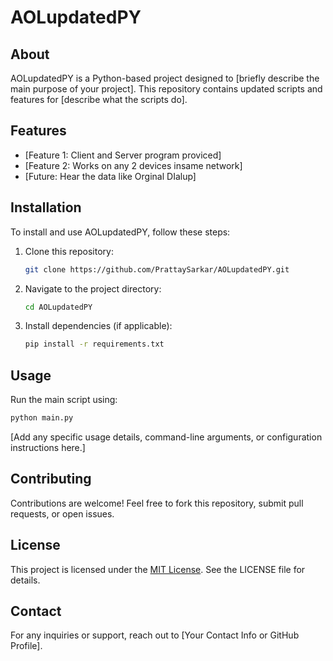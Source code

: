 # AOLupdatedPY

## About
AOLupdatedPY is a Python-based project designed to [briefly describe the main purpose of your project]. This repository contains updated scripts and features for [describe what the scripts do].

## Features
- [Feature 1: Client and Server program proviced]
- [Feature 2: Works on any 2 devices insame network]
- [Future: Hear the data like Orginal DIalup]

## Installation
To install and use AOLupdatedPY, follow these steps:

1. Clone this repository:
   ```sh
   git clone https://github.com/PrattaySarkar/AOLupdatedPY.git
   ```
2. Navigate to the project directory:
   ```sh
   cd AOLupdatedPY
   ```
3. Install dependencies (if applicable):
   ```sh
   pip install -r requirements.txt
   ```

## Usage
Run the main script using:
```sh
python main.py
```

[Add any specific usage details, command-line arguments, or configuration instructions here.]

## Contributing
Contributions are welcome! Feel free to fork this repository, submit pull requests, or open issues.

## License
This project is licensed under the [MIT License](/LICENSE). See the LICENSE file for details.

## Contact
For any inquiries or support, reach out to [Your Contact Info or GitHub Profile].
